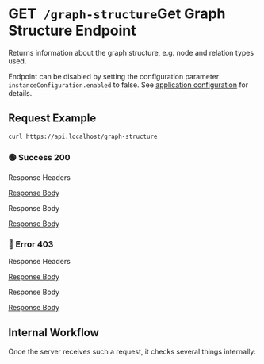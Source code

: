 # <span class="title-url"><span class="method-get">GET</span>` /graph-structure`</span><span class="title-human">Get Graph Structure Endpoint</span>

<!-- panels:start -->
<!-- div:left-panel -->

Returns information about the graph structure, e.g. node and relation types used.

Endpoint can be disabled by setting the configuration parameter `instanceConfiguration.enabled` to false.
See [application configuration](/getting-started/configuration?id=application-configuration) for details.

## Request Example

```bash
curl https://api.localhost/graph-structure
```

<!-- tabs:start -->

### **🟢 Success 200**

<div class="code-title auto-refresh">Response Headers</div>

[Response Body](./get-graph-structure/200-response-header.txt ':include :type=code')

<div class="code-title auto-refresh">Response Body</div>

[Response Body](./get-graph-structure/200-response-body.json ':include :type=code')

### **🔴 Error 403**

<div class="code-title auto-refresh">Response Headers</div>

[Response Body](./get-graph-structure/403-response-header.txt ':include :type=code')

<div class="code-title auto-refresh">Response Body</div>

[Response Body](./get-graph-structure/403-response-body.json ':include :type=code problem+json')

<!-- tabs:end -->

<!-- div:right-panel -->

## Internal Workflow

Once the server receives such a request, it checks several things internally:

<div id="graph-container-1" class="graph-container" style="height:1000px"></div>

<!-- panels:end -->

<script>
G6.registerEdge('polyline-edge', {
  draw(cfg, group) {
    const { startPoint, endPoint } = cfg;
    const hgap = Math.abs(endPoint.x - startPoint.x);

    const path = [
      ['M', startPoint.x, startPoint.y],
      [
        'C',
        startPoint.x + hgap / 4,
        startPoint.y,
        endPoint.x - hgap / 2,
        endPoint.y,
        endPoint.x,
        endPoint.y,
      ],
    ];
    const shape = group.addShape('path', {
      attrs: {
        stroke: '#AAB7C4',
        path,
      },
      name: 'path-shape',
    });
    const midPoint = {
      x: (startPoint.x + endPoint.x) / 2,
      y: (startPoint.y + endPoint.y) / 2,
    };
    const label = group.addShape('text', {
      attrs: {
        text: cfg.label + '###########',
        x: midPoint.x,
        y: midPoint.y,
        textAlign: 'center',
        textBaseline: 'middle',
        fill: '#000',
        fontSize: 14,
      },
      name: 'label-shape',
    });
    return shape;
  },
});
renderWorkflow(document.getElementById('graph-container-1'), {
  nodes: [
    { id: 'init', ...workflowStart, label: 'server receives GET-request' },
    { id: 'checkEndpointEnabled', ...workflowDecision, label: 'is endpoint enabled?' },
    { id: 'loadGraphStructure', ...workflowStep, label: 'load graph structure' },
    { id: 'error403', ...workflowEndError, label: "return 403" },
    { id: 'success200', ...workflowEndSuccess , label: "return 200"},
  ],
  edges: [
    { source: 'init', target: 'checkEndpointEnabled', label: '' },
    { source: 'checkEndpointEnabled', target: 'loadGraphStructure', label: 'yes' },
    { source: 'checkEndpointEnabled', target: 'error403', label: 'no' },
    { source: 'loadGraphStructure', target: 'success200' },
  ],
}, 'TB');
</script>
